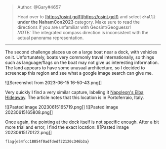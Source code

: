 >Author: @Gary#4657  
>  
>Head over to [https://osint.golf](https://osint.golf) and select **`chall2` under the NahamCon2023** category. Make sure to read the directions if you are unfamiliar with Geosint/Geoguessr!  
>_NOTE:_ The integrated compass direction is inconsistent with the actual panorama representation.
------------------------
The second challenge places us on a large boat near a dock, with vehicles on it. Unfortunately, boats very commonly travel internationally, so things such as language/flags on the boat may not give us interesting information. The land appears to have some unusual architecture, so I decided to screencap this region and see what a google image search can give me.

![[Screenshot from 2023-06-15 16-50-43.png]]

Very quickly I find a very similar capture, labeling it [Napoleon's Elba Hideaway](http://50yearsinitaly.blogspot.com/2012/11/napoleons-elba-hideaway.html).
The article notes that this location is in Portoferraio, Italy. 

![[Pasted image 20230615165719.png]]
![[Pasted image 20230615165808.png]]

Once again, the pointing at the dock itself is not specific enough. After a bit more trial and error, I find the exact location:
![[Pasted image 20230615170122.png]]

`flag{e54fcc18854f0adfdedf22120c346b3a}`
